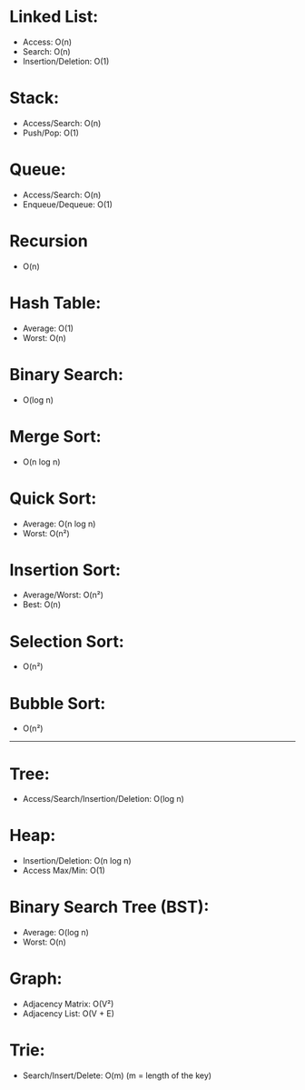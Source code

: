 # Linked List:  
- Access: O(n)  
- Search: O(n)  
- Insertion/Deletion: O(1)  

# Stack:  
- Access/Search: O(n)  
- Push/Pop: O(1)  

# Queue:  
- Access/Search: O(n)  
- Enqueue/Dequeue: O(1)  

# Recursion
- O(n)

# Hash Table:  
- Average: O(1)  
- Worst: O(n)  

# Binary Search: 
- O(log n)  

# Merge Sort: 
- O(n log n)  

# Quick Sort:  
- Average: O(n log n)  
- Worst: O(n²)  

# Insertion Sort:  
- Average/Worst: O(n²)  
- Best: O(n)  

# Selection Sort: 
- O(n²)  

# Bubble Sort: 
- O(n²)

-------------------------------------------------------

# Tree:  
- Access/Search/Insertion/Deletion: O(log n)   

# Heap:  
- Insertion/Deletion: O(n log n)  
- Access Max/Min: O(1)  

# Binary Search Tree (BST):  
- Average: O(log n)  
- Worst: O(n)

# Graph:  
- Adjacency Matrix: O(V²)  
- Adjacency List: O(V + E)  

# Trie:  
- Search/Insert/Delete: O(m) (m = length of the key)